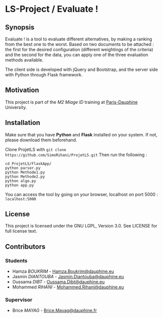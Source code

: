 # LS-Project / Evaluate !

## Synopsis

Evaluate ! is a tool to evaluate different alternatives, by making a ranking from the best one to the worst.
Based on two documents to be attached : the first for the desired configuration (different weightings of the criteria) and the second for the data, you can apply one of the three evaluation methods available.

The client side is developed with jQuery and Bootstrap, and the server side with Python through Flask framework.

## Motivation

This project is part of the *M2 Miage ID* training at [Paris-Dauphine][] University.  


## Installation

Make sure that you have **Python** and **Flask** installed on your system. If not, please download them beforehand.  

Clone ProjetLS with `git clone https://github.com/SimoRihani/ProjetLS.git`
Then run the following :

	
	cd ProjetLS/FlaskApp/
	python parser.py
	python Methode1.py
	python Methode2.py
	python algo.py
	python app.py
  
You can access the tool by going on your browser, localhost on port 5000 : `localhost:5000`


## License

This project is licensed under the GNU LGPL, Version 3.0. See LICENSE for full license text.

## Contributors

### Students

- Hamza *BOUKRIM* - Hamza.Boukrim@dauphine.eu
- Jasmin *DIANTOUBA* - Jasmin.Diantouba@dauphine.eu
- Oussama *DIBT* - Oussama.Dibt@dauphine.eu
- Mohammed *RIHANI* - Mohammed.Rihani@dauphine.eu

### Supervisor

- Brice *MAYAG* - Brice.Mayag@dauphine.fr



[Paris-Dauphine]: http://www.dauphine.fr/fr/index.html
